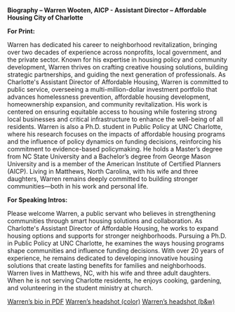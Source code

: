 **Biography – Warren Wooten, AICP - Assistant Director – Affordable Housing City of Charlotte**


**For Print:**


Warren has dedicated his career to neighborhood revitalization, bringing over two decades of experience across nonprofits, local government, and the private sector. Known for his expertise in housing policy and community development, Warren thrives on crafting creative housing solutions, building strategic partnerships, and guiding the next generation of professionals.
As Charlotte's Assistant Director of Affordable Housing, Warren is committed to public service, overseeing a multi-million-dollar investment portfolio that advances homelessness prevention, affordable housing development, homeownership expansion, and community revitalization. His work is centered on ensuring equitable access to housing while fostering strong local businesses and critical infrastructure to enhance the well-being of all residents.
Warren is also a Ph.D. student in Public Policy at UNC Charlotte, where his research focuses on the impacts of affordable housing programs and the influence of policy dynamics on funding decisions, reinforcing his commitment to evidence-based policymaking. He holds a Master’s degree from NC State University and a Bachelor’s degree from George Mason University and is a member of the American Institute of Certified Planners (AICP).
Living in Matthews, North Carolina, with his wife and three daughters, Warren remains deeply committed to building stronger communities—both in his work and personal life.


**For Speaking Intros:**


Please welcome Warren, a public servant who believes in strengthening communities through smart housing solutions and collaboration. As Charlotte's Assistant Director of Affordable Housing, he works to expand housing options and supports for stronger neighborhoods.
Pursuing a Ph.D. in Public Policy at UNC Charlotte, he examines the ways housing programs shape communities and influence funding decisions. With over 20 years of experience, he remains dedicated to developing innovative housing solutions that create lasting benefits for families and neighborhoods.
Warren lives in Matthews, NC, with his wife and three adult daughters. When he is not serving Charlotte residents, he enjoys cooking, gardening, and volunteering in the student ministry at church. 


[Warren’s bio in PDF](./contents/wooten_bio.pdf)
[Warren’s headshot (color)](./contents/headshot_wooten_color.jpeg)
[Warren’s headshot (b&w)](./contents/headshot_wooten_bw.jpeg)


